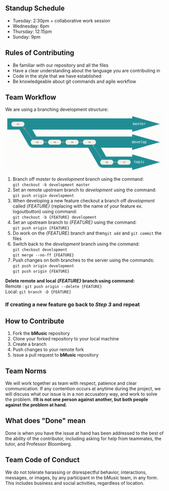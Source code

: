 ## Standup Schedule
- Tuesday: 2:30pm + collaborative work session
- Wednesday: 6pm
- Thursday: 12:15pm
- Sunday: 9pm

## Rules of Contributing
- Be familiar with our repository and all the files
- Have a clear understanding about the language you are contributing in 
- Code in the style that we have established 
- Be knowledgeable about git commands and agile workflow

## Team Workflow 
We are using a branching development structure:
![Workflow](branchworkflow.jpg)

1) Branch off *master* to *development* branch using the command:  
`git checkout -b development master`  
2) Set an remote upstream branch to *development* using the command:  
`git push origin development`
3) When developing a new feature checkout a branch off *development* called *{FEATURE}* (replacing with the name of your feature ex. logoutbutton)  using command:  
`git checkout -b {FEATURE} development`
4) Set an upstream branch to *{FEATURE}* using the command:  
`git push origin {FEATURE}`   
5) Do work on the *{FEATURE}* branch and then`git add` and `git commit` the files   
6) Switch back to the *development* branch using the command:  
`git checkout development`  
`git merge --no-ff {FEATURE}`  
7) Push changes on both branches to the server using the commands:  
`git push origin development`  
`git push origin {FEATURE}`  

**Delete remote and local *{FEATURE}* branch using command:**  
Remote : `git push origin --delete {FEATURE}`  
Local: `git branch -D {FEATURE}`  

### If creating a new feature go back to *Step 3* and repeat


## How to Contribute
1) Fork the **bMusic** repository
2) Clone your forked repository to your local machine
3) Create a branch
4) Push changes to your remote fork
5) Issue a pull request to **bMusic** repository


## Team Norms
We will work together as team with respect, patience and clear communication. If any contention occurs at anytime during the project, we will discuss what our issue is in a non accusatory way, and work to solve the problem. 
#**It is not one person against another, but both people against the problem at hand.**
## What does "Done" mean
Done is when you have the issue at hand has been addressed to the best of the ability of the contributor, including asking for help from teammates, the tutor, and Professor Bloomberg.

## Team Code of Conduct
We do not tolerate harassing or disrespectful behavior, interactions, messages, or images, by any participant in the bMusic team, in any form. This includes business and social activities, regardless of location.
